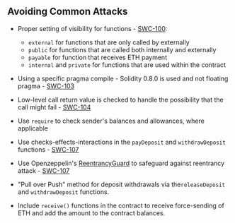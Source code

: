 ## Avoiding Common Attacks

* Proper setting of visibility for functions - [SWC-100](https://swcregistry.io/docs/SWC-100): 
  * ``external`` for functions that are only called by externally
  * ``public`` for functions that are called both internally and externally
  * ``payable`` for function that receives ETH payment
  * ``internal`` and ``private`` for functions that are used within the contract
  
* Using a specific pragma compile - Solidity 0.8.0 is used and not floating pragma - [SWC-103](https://swcregistry.io/docs/SWC-103)
* Low-level call return value is checked to handle the possibility that the call might fail - [SWC-104](https://swcregistry.io/docs/SWC-104)
* Use ``require`` to check sender's balances and allowances, where applicable
* Use checks-effects-interactions in the ``payDeposit`` and ``withdrawDeposit`` functions - [SWC-107](https://swcregistry.io/docs/SWC-107)
* Use Openzeppelin's [ReentrancyGuard](https://github.com/OpenZeppelin/openzeppelin-contracts/blob/master/contracts/security/ReentrancyGuard.sol) to safeguard against reentrancy attack - [SWC-107](https://swcregistry.io/docs/SWC-107)
* "Pull over Push" method for deposit withdrawals via the``releaseDeposit`` and ``withdrawDeposit`` functions.
* Include ``receive()`` functions in the contract to receive force-sending of ETH and add the amount to the contract balances.